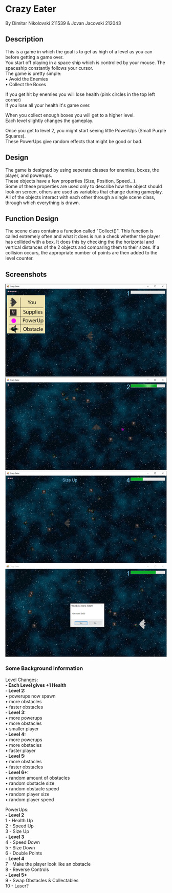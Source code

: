 
# Crazy Eater

By Dimitar Nikolovski 211539 & Jovan Jacovski 212043

## Description

This is a game in which the goal is to get as high of a level as you can
before getting a game over.\
You start off playing in a space ship which is controlled by your mouse.
The spaceship constantly follows your cursor.\
The game is pretty simple:\
• Avoid the Enemies\
• Collect the Boxes

If you get hit by enemies you will lose health (pink circles in the top
left corner)\
If you lose all your health it\'s game over.

When you collect enough boxes you will get to a higher level.\
Each level slightly changes the gameplay.

Once you get to level 2, you might start seeing little PowerUps (Small
Purple Squares).\
These PowerUps give random effects that might be good or bad.

## Design

The game is designed by using seperate classes for enemies, boxes, the
player, and powerups.\
These objects have a few properties (Size, Position, Speed...).\
Some of these properties are used only to describe how the object should
look on screen, others are used as variables that change during
gameplay.\
All of the objects interact with each other through a single scene
class, through which everything is drawn.

## Function Design

The scene class contains a function called "Collect()". This function is
called extremely often and what it does is run a check whether the
player has collided with a box. It does this by checking the the
horizontal and vertical distances of the 2 objects and comparing them to
their sizes. If a collision occurs, the appropriate number of points are
then added to the level counter.

## Screenshots 
<img src = "Source Code/Screenshots/a.png">

<img src = "Source Code/Screenshots/b.png">

<img src = "Source Code/Screenshots/c.png">

<img src = "Source Code/Screenshots/d.png">

### Some Background Information

Level Changes:\
**- Each Level gives +1 Health**\
**- Level 2:**\
• powerups now spawn\
• more obstacles\
• faster obstacles\
**- Level 3:**\
• more powerups\
• more obstacles\
• smaller player\
**- Level 4:**\
• more powerups\
• more obstacles\
• faster player\
**- Level 5:**\
• more obstacles\
• faster obstacles\
**- Level 6+:**\
• random amount of obstacles\
• random obstacle size\
• random obstacle speed\
• random player size\
• random player speed

PowerUps:\
**- Level 2**\
1 - Health Up\
2 - Speed Up\
3 - Size Up\
**- Level 3**\
4 - Speed Down\
5 - Size Down\
6 - Double Points\
**- Level 4**\
7 - Make the player look like an obstacle\
8 - Reverse Controls\
**- Level 5+**\
9 - Swap Obstacles & Collectables\
10 - Laser?
